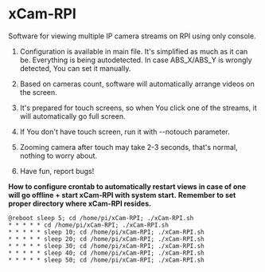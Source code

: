 # xCam-RPI
Software for viewing multiple IP camera streams on RPI using only console.

1. Configuration is available in main file. It's simplified as much as it can be. Everything is being autodetected. In case ABS_X/ABS_Y is wrongly detected, You can set it manually.

2. Based on cameras count, software will automatically arrange videos on the screen.

3. It's prepared for touch screens, so when You click one of the streams, it will automatically go full screen.

4. If You don't have touch screen, run it with --notouch parameter.

5. Zooming camera after touch may take 2-3 seconds, that's normal, nothing to worry about.

6. Have fun, report bugs!

**How to configure crontab to automatically restart views in case of one will go offline + start xCam-RPI with system start.**
**Remember to set proper directory where xCam-RPI resides.**

```
@reboot sleep 5; cd /home/pi/xCam-RPI; ./xCam-RPI.sh
* * * * * cd /home/pi/xCam-RPI; ./xCam-RPI.sh
* * * * * sleep 10; cd /home/pi/xCam-RPI; ./xCam-RPI.sh
* * * * * sleep 20; cd /home/pi/xCam-RPI; ./xCam-RPI.sh
* * * * * sleep 30; cd /home/pi/xCam-RPI; ./xCam-RPI.sh
* * * * * sleep 40; cd /home/pi/xCam-RPI; ./xCam-RPI.sh
* * * * * sleep 50; cd /home/pi/xCam-RPI; ./xCam-RPI.sh
```
